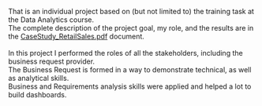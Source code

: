 That is an individual project based on (but not limited to) the training task at the Data Analytics course.</br>
The complete description of the project goal, my role, and the results are in the <a href="CaseStudy_RetailSales .pdf"> CaseStudy_RetailSales.pdf</a> document. </br></br>
In this project I performed the roles of all the stakeholders, including the business request provider.</br>
The Business Request is formed in a way to demonstrate technical, as well as analytical skills. </br>
Business and Requirements analysis skills were applied and helped a lot to build dashboards.

